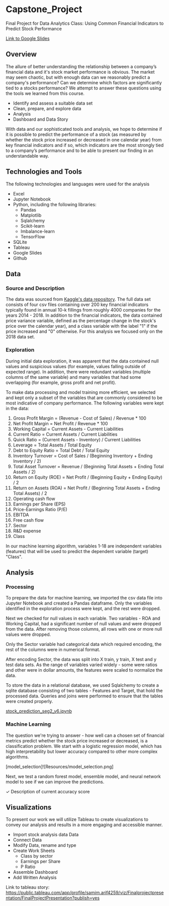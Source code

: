 # Capstone_Project
Final Project for Data Analytics Class: Using Common Financial Indicators to Predict Stock Performance

[Link to Google Slides](https://docs.google.com/presentation/d/1rg12WplVf4fy3VU82EIZb64H5yveYUukMScgsefe0KI)

## Overview

The allure of better understanding the relationship between a company’s financial data and it's stock market performance is obvious. The market may seem chaotic, but with enough data can we reasonably predict a company's performance? Can we determine which factors are significantly tied to a stocks performance? We attempt to answer these questions using the tools we learned from this course.

- Identify and assess a suitable data set
- Clean, prepare, and explore data
- Analysis
- Dashboard and Data Story

With data and our sophisticated tools and analysis, we hope to determine if it is possible to predict the performance of a stock (as measured by whether the stock price increased or decreased in one calendar year) from key financial indicators and if so, which indicators are the most strongly tied to a company’s performance and to be able to present our finding in an understandable way.

## Technologies and Tools

The following technologies and languages were used for the analysis
- Excel
- Jupyter Notebook
- Python, including the following libraries:
  - Pandas
  - Matplotlib
  - Sqlalchemy
  - Scikit-learn
  - Imbalance-learn
  - TensorFlow
- SQLite
- Tableau
- Google Slides
- Github

## Data

### Source and Description

The data was sourced from [Kaggle's data repository](https://www.kaggle.com/datasets/cnic92/200-financial-indicators-of-us-stocks-20142018). The full data set consists of four csv files containing over 200 key financial indicators typically found in annual 10-k fillings from roughly 4000 companies for the years 2014 - 2018. In addition to the financial indicators, the data contained price variance variable, defined as the percentage change in the stock's price over the calendar year), and a class variable with the label "1" if the price increased and "0" otherwise. For this analysis we focused only on the 2018 data set. 

### Exploration

During initial data exploration, it was apparent that the data contained null values and suspicious values (for example, values falling outside of expected range). In addition, there were redundant variables (multiple columns of the same variable) and many variables that had some overlapping (for example, gross profit and net profit).
 
To make data processing and model training more efficient, we selected and kept only a subset of the variables that are commonly considered to be most indicative of company performance. The following variables were kept in the data:

1. Gross Profit Margin = (Revenue - Cost of Sales) / Revenue * 100
2. Net Profit Margin = Net Profit / Revenue * 100
3. Working Capital = Current Assets - Current Liabilities
4. Current Ratio = Current Assets / Current Liabilities
5. Quick Ratio = (Current Assets - Inventory) / Current Liabilities
6. Leverage = Total Assets / Total Equity
7. Debt to Equity Ratio = Total Debt / Total Equity
8. Inventory Turnover = Cost of Sales / (Beginning Inventory + Ending Inventory / 2)
9. Total Asset Turnover = Revenue / (Beginning Total Assets + Ending Total Assets / 2)
10. Return on Equity (ROE) = Net Profit / (Beginning Equity + Ending Equity) / 2
11. Return on Assets (ROA) = Net Profit / (Beginning Total Assets + Ending Total Assets) / 2
12. Operating cash flow
13. Earnings per Share (EPS)
14. Price-Earnings Ratio (P/E)
15. EBITDA
16. Free cash flow
17. Sector
18. R&D expense
19. Class

In our machine learning algorithm, variables 1-18 are independent variables (features) that will be used to predict the dependent variable (target) "Class".

## Analysis

### Processing

To prepare the data for machine learning, we imported the csv data file into Jupyter Notebook and created a Pandas dataframe. Only the variables identified in the exploration process were kept, and the rest were dropped. 

Next we checked for null values in each variable. Two variables - ROA and Working Capital, had a significant number of null values and were dropped from the data. After removing those columns, all rows with one or more null values were dropped. 

Only the Sector variable had categorical data which required encoding, the rest of the columns were in numerical format. 

After encoding Sector, the data was split into X train, y train, X test and y test data sets. As the range of variables varied widely - some were ratios and other were in dollar amounts, the features were scaled to normalize the data. 

To store the data in a relational database, we used Sqlalchemy to create a sqlite database consisting of two tables - Features and Target, that hold the processed data. Queries and joins were performed to ensure that the tables were created properly.

[stock_prediction_seg2_v6.ipynb](https://github.com/kristindong/Capstone_Project/blob/main/stock_prediction_seg2_v6.ipynb)

### Machine Learning

The question we're trying to answer - how well can a chosen set of financial metrics predict whether the stock price increased or decreased, is a classification problem. We start with a logistic regression model, which has high interpretability but lower accuracy compared to other more complex algorithms. 


[model_selection]![Resources/model_selection.png]


Next, we test a random forest model, ensemble model, and neural network model to see if we can improve the predictions. 



✓ Description of current accuracy score





## Visualizations

To present our work we will utilize Tableau to create visualizations to convey our analysis and results in a more engaging and accessible manner.

- Import stock analysis data Data
- Connect Data
- Modify Data, rename and type
- Create Work Sheets
  - Class by sector
  - Earnings per Share
  - P Ratio
- Assemble Dashboard
- Add Written Analysis

Link to tableau story:
https://public.tableau.com/app/profile/samim.arif4259/viz/Finalprojectpresentation/FinalProjectPresentation?publish=yes
